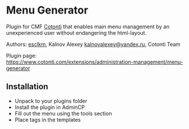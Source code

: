 Menu Generator
============

Plugin for CMF [Cotonti](https://www.cotonti.com) that enables main menu management by an unexperienced user without 
endangering the html-layout.

Authors: [esclkm](https://www.cotonti.com/users/esclkm), Kalnov Alexey <kalnovalexey@yandex.ru>, Cotonti Team

Plugin page:  
https://www.cotonti.com/extensions/administration-management/menu-generator

## Installation

- Unpack to your plugins folder
- Install the plugin in AdminCP
- Fill out the menu using the tools section
- Place tags in the templates



